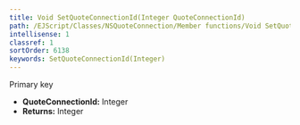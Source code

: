 ```yaml
---
title: Void SetQuoteConnectionId(Integer QuoteConnectionId)
path: /EJScript/Classes/NSQuoteConnection/Member functions/Void SetQuoteConnectionId(Integer p_0)
intellisense: 1
classref: 1
sortOrder: 6138
keywords: SetQuoteConnectionId(Integer)
---
```



Primary key



* **QuoteConnectionId:** Integer
* **Returns:** Integer


